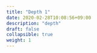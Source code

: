 ```yaml
---
title: "Depth 1"
date: 2020-02-28T10:08:56+09:00
description: "depth"
draft: false
collapsible: true
weight: 1
---
```

